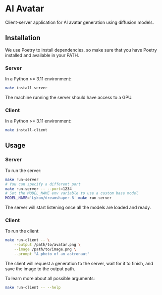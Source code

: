 # AI Avatar

Client-server application for AI avatar generation using diffusion models.

## Installation

We use Poetry to install dependencies, so make sure that you have Poetry installed and available in your PATH.

### Server

In a Python >= 3.11 environment:

```sh
make install-server
```

The machine running the server should have access to a GPU.

### Client

In a Python >= 3.11 environment:

```sh
make install-client
```

## Usage

### Server

To run the server:

```sh
make run-server
# You can specify a different port
make run-server -- --port=1234
# Set the MODEL_NAME env variable to use a custom base model
MODEL_NAME='Lykon/dreamshaper-8' make run-server
```

The server will start listening once all the models are loaded and ready.

### Client

To run the client:

```sh
make run-client -- \
    --output /path/to/avatar.png \
    --image /path/to/image.png \
    --prompt "A photo of an astronaut"
```

The client will request a generation to the server, wait for it to finish, and save the image to the output path.

To learn more about all possible arguments:

```sh
make run-client -- --help
```

